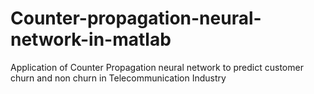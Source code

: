 # Counter-propagation-neural-network-in-matlab
Application of Counter Propagation neural network to predict customer churn and non churn in Telecommunication Industry
